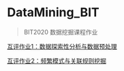 # DataMining_BIT
> BIT2020 数据挖掘课程作业

[互评作业1：数据探索性分析与数据预处理](./assignment1)

[互评作业2：频繁模式与关联规则挖掘](./assignment2)